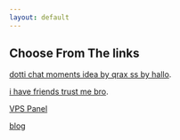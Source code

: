 ```yaml
---
layout: default
---
```

## Choose From The links
[dotti chat moments idea by qrax ss by hallo](./dottichatmoments.html).

 [i have friends trust me bro](./another-page.html).
 
 [VPS Panel](https://panel.glitchvps.xyz)
 
[blog](./blog.html)
